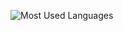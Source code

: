 ![Most Used Languages](https://github-readme-stats.vercel.app/api/top-langs/?username=jelinskyy&layout=compact&theme=transparent&exclude_repo=Pong)